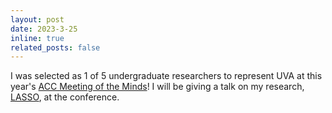 ```yaml
---
layout: post
date: 2023-3-25
inline: true
related_posts: false
---
```


I was selected as 1 of 5 undergraduate researchers to represent UVA at this year's <a href='https://www.research.undergraduate.vt.edu/accmom-conference-2023.html'>ACC Meeting of the Minds</a>!  I will be giving a talk on my research, <a href="research/#lasso">LASSO</a>, at the conference.
